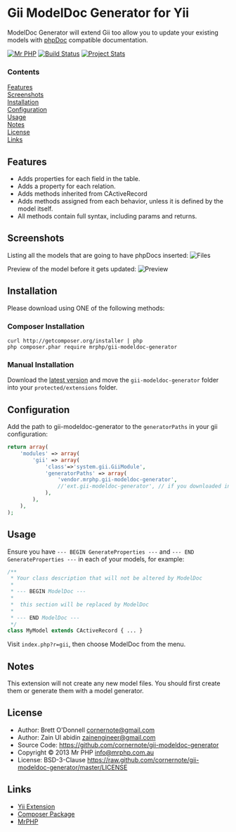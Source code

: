 # Gii ModelDoc Generator for Yii

ModelDoc Generator will extend Gii too allow you to update your existing models with [phpDoc](http://www.phpdoc.org/) compatible documentation.

[![Mr PHP](https://raw.github.com/cornernote/mrphp-assets/master/img/code-banner.png)](http://mrphp.com.au) [![Build Status](https://travis-ci.org/cornernote/gii-modeldoc-generator.png?branch=master)](https://travis-ci.org/cornernote/gii-modeldoc-generator) [![Project Stats](https://www.ohloh.net/p/gii-modeldoc-generator/widgets/project_thin_badge.gif)](https://www.ohloh.net/p/gii-modeldoc-generator)


### Contents

[Features](#features)  
[Screenshots](#screenshots)  
[Installation](#installation)  
[Configuration](#configuration)  
[Usage](#usage)  
[Notes](#notes)  
[License](#license)  
[Links](#links) 


## Features

- Adds properties for each field in the table.
- Adds a property for each relation.
- Adds methods inherited from CActiveRecord
- Adds methods assigned from each behavior, unless it is defined by the model itself.
- All methods contain full syntax, including params and returns.


## Screenshots

Listing all the models that are going to have phpDocs inserted:
![Files](https://raw.github.com/cornernote/gii-modeldoc-generator/master/screenshot/files.png)

Preview of the model before it gets updated:
![Preview](https://raw.github.com/cornernote/gii-modeldoc-generator/master/screenshot/preview.png)


## Installation

Please download using ONE of the following methods:


### Composer Installation

```
curl http://getcomposer.org/installer | php
php composer.phar require mrphp/gii-modeldoc-generator
```


### Manual Installation

Download the [latest version](https://github.com/cornernote/gii-modeldoc-generator/archive/master.zip) and move the `gii-modeldoc-generator` folder into your `protected/extensions` folder.


## Configuration

Add the path to gii-modeldoc-generator to the `generatorPaths` in your gii configuration:

```php
return array(
	'modules' => array(
		'gii' => array(
			'class'=>'system.gii.GiiModule',
			'generatorPaths' => array(
				'vendor.mrphp.gii-modeldoc-generator',
				//'ext.gii-modeldoc-generator', // if you downloaded into ext
			),
		),
	),
);
```

## Usage

Ensure you have `--- BEGIN GenerateProperties ---` and `--- END GenerateProperties ---` in each of your models, for example:

```php
/**
 * Your class description that will not be altered by ModelDoc
 *
 * --- BEGIN ModelDoc ---
 *
 *  this section will be replaced by ModelDoc
 *
 * --- END ModelDoc ---
 */
class MyModel extends CActiveRecord { ... }
```

Visit `index.php?r=gii`, then choose ModelDoc from the menu.


## Notes

This extension will not create any new model files.  You should first create them or generate them with a model generator.


## License

- Author: Brett O'Donnell <cornernote@gmail.com>
- Author: Zain Ul abidin <zainengineer@gmail.com>
- Source Code: https://github.com/cornernote/gii-modeldoc-generator
- Copyright © 2013 Mr PHP <info@mrphp.com.au>
- License: BSD-3-Clause https://raw.github.com/cornernote/gii-modeldoc-generator/master/LICENSE



## Links

- [Yii Extension](http://www.yiiframework.com/extension/gii-modeldoc-generator)
- [Composer Package](https://packagist.org/packages/mrphp/gii-modeldoc-generator)
- [MrPHP](http://mrphp.com.au)

